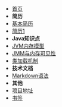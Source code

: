 - [首页](/)
- **简历**
- [基本简历](/resume/base)
- [简历1](/resume/base.1)
- **Java知识点**
- [JVM内存模型](/java/jvm1)
- [JMM与内存可见性](/java/jmm)
- [类加载机制](/java/class)
- **技术文档**
- [Markdown语法](/markdown/)
- **其他**
- [项目地址](/project/)
- [书签](/bookmark/)